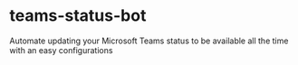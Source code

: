 # teams-status-bot
Automate updating your Microsoft Teams status to be available all the time with an easy configurations 
